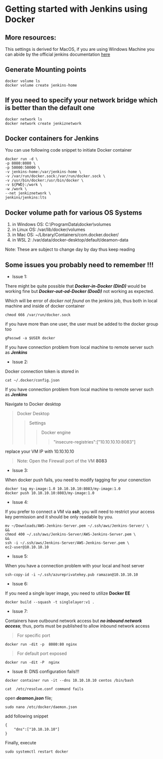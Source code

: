 
# Getting started with Jenkins using Docker

## More resources:

This settings is derived for MacOS, if you are using Windows Machine you can abide by the official jenkins documentation [here](https://www.jenkins.io/doc/book/installing/docker/) <br/>

## Generate Mounting points

```
docker volume ls
docker volume create jenkins-home
```

## If you need to specify your network bridge which is better than the default one

```
docker network ls
docker network create jenkiznetwork
```

## Docker containers for Jenkins 

You can use following code snippet to initiate Docker container <br/>
```
docker run -d \
-p 8080:8080 \
-p 50000:50000 \
-v jenkins-home:/var/jenkins-home \
-v /var/run/docker.sock:/var/run/docker.sock \
-v /usr/bin/docker:/usr/bin/docker \
-v ${PWD}:/work \
-w /work \
--net jenkiznetwork \
jenkins/jenkins:lts
```

## Docker volume path for various OS Systems 


1. in Windows OS: C:\ProgramData\docker\volumes
2. in Linux OS: /var/lib/docker/volumes
3. in Mac OS: ~/Library/Containers/com.docker.docker/
4. in WSL 2: /var/data/docker-desktop/default/deamon-data

Note: These are subject to change day by day thus keep reading <br>

## Some issues you probably need to remember !!!

- Issue 1:

There might be quite possible that ***Docker-in-Docker (DinD)*** would be working fine but ***Docker-out-od-Docker (DooD)*** not working as expected.

Which will be error of *docker not found* on the jenkins job, thus both in local machine and inside of docker container
```
chmod 666 /var/run/docker.sock
```
if you have more than one user, the user must be added to the docker group too
```
gPasswd -a $USER docker
```
If you have connection problem from local machine to remote server such as ***Jenkins***

- Issue 2:

Docker connection token is stored in
```
cat ~/.docker/config.json
```
If you have connection problem from local machine to remote server such as ***Jenkins***

Navigate to Docker desktop

> Docker Desktop
>> Settings
>>> Docker engine
>>>> "insecure-registries":["10.10.10.10:8083"]

replace your VM IP with 10.10.10.10
> Note: Open the Firewall port of the VM **8083**

- Issue 3:

When docker push fails, you need to modify tagging for your conenction
```
docker tag my-image:1.0 10.10.10.10:8083/my-image:1.0
docker push 10.10.10.10:8083/my-image:1.0
```

- Issue 4:

If you prefer to connect a VM via ***ssh***, you will need to restrict your access key permission and it should be only readable by you.
```
mv ~/Downloads/AWS-Jenkins-Server.pem ~/.ssh/aws/Jenkins-Server/ \
&&
chmod 400 ~/.ssh/aws/Jenkins-Server/AWS-Jenkins-Server.pem \
&&
ssh -i ~/.ssh/aws/Jenkins-Server/AWS-Jenkins-Server.pem \
ec2-user@10.10.10.10
``` 

- Issue 5:

When you have a connection problem with your local and host server
```
ssh-copy-id -i ~/.ssh/azureprivatekey.pub ramazan@10.10.10.10
``` 


- Issue 6:

If you need a single layer image, you need to utilize **Docker EE**

```
docker build --squash -t singlelayer:v1 .
```

- Issue 7:

Containers have outbound network access but ***no inbound network access***; thus, ports must be published to allow inbound network access

> For specific port
```
docker run -dit -p  8080:80 nginx
``` 
> For default port exposed    
```     
docker run -dit -P  nginx
```

- Issue 8:
DNS configuration fails!!!

```
docker container run -it --dns 10.10.10.10 centos /bin/bash

cat  /etc/resolve.conf command fails
```

open ***deamon.json*** file;
```
sudo nano /etc/docker/daemon.json
```
add following snippet
```
{
    "dns":["10.10.10.10"]
}
```
Finally, execute
```
sudo systemctl restart docker 
```

